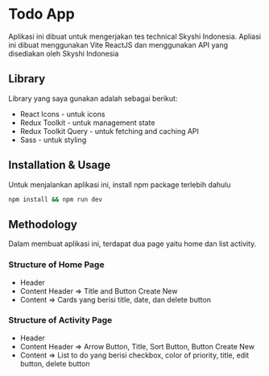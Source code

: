 # Todo App

Aplikasi ini dibuat untuk mengerjakan tes technical Skyshi Indonesia.
Apliasi ini dibuat menggunakan Vite ReactJS dan menggunakan API yang disediakan oleh Skyshi Indonesia

## Library

Library yang saya gunakan adalah sebagai berikut:

- React Icons - untuk icons
- Redux Toolkit - untuk management state
- Redux Toolkit Query - untuk fetching and caching API
- Sass - untuk styling

## Installation & Usage

Untuk menjalankan aplikasi ini, install npm package terlebih dahulu

```bash
npm install && npm run dev
```

## Methodology

Dalam membuat aplikasi ini, terdapat dua page yaitu home dan list activity.

### Structure of Home Page

- Header
- Content Header => Title and Button Create New
- Content => Cards yang berisi title, date, dan delete button

### Structure of Activity Page

- Header
- Content Header => Arrow Button, Title, Sort Button, Button Create New
- Content => List to do yang berisi checkbox, color of priority, title, edit button, delete button
